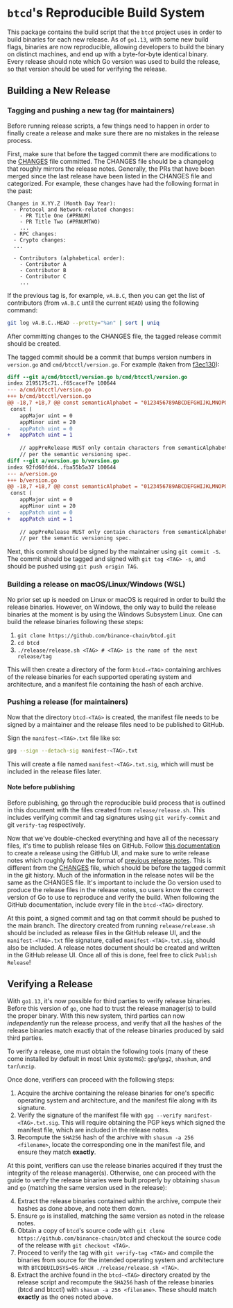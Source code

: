 # `btcd`'s Reproducible Build System

This package contains the build script that the `btcd` project uses in order to
build binaries for each new release. As of `go1.13`, with some new build flags,
binaries are now reproducible, allowing developers to build the binary on
distinct machines, and end up with a byte-for-byte identical binary.
Every release should note which Go version was used to build the release, so
that version should be used for verifying the release.

## Building a New Release

### Tagging and pushing a new tag (for maintainers)

Before running release scripts, a few things need to happen in order to finally
create a release and make sure there are no mistakes in the release process.

First, make sure that before the tagged commit there are modifications to the
[CHANGES](../CHANGES) file committed.
The CHANGES file should be a changelog that roughly mirrors the release notes.
Generally, the PRs that have been merged since the last release have been
listed in the CHANGES file and categorized.
For example, these changes have had the following format in the past:
```
Changes in X.YY.Z (Month Day Year):
  - Protocol and Network-related changes:
    - PR Title One (#PRNUM)
    - PR Title Two (#PRNUMTWO)
    ...
  - RPC changes:
  - Crypto changes:
  ...

  - Contributors (alphabetical order):
    - Contributor A
    - Contributor B
    - Contributor C
    ...
```

If the previous tag is, for example, `vA.B.C`, then you can get the list of
contributors (from `vA.B.C` until the current `HEAD`) using the following command:
```bash
git log vA.B.C..HEAD --pretty="%an" | sort | uniq
```
After committing changes to the CHANGES file, the tagged release commit
should be created.

The tagged commit should be a commit that bumps version numbers in `version.go`
and `cmd/btcctl/version.go`.
For example (taken from [f3ec130](https://github.com/binance-chain/btcd/commit/f3ec13030e4e828869954472cbc51ac36bee5c1d)):
```diff
diff --git a/cmd/btcctl/version.go b/cmd/btcctl/version.go
index 2195175c71..f65cacef7e 100644
--- a/cmd/btcctl/version.go
+++ b/cmd/btcctl/version.go
@@ -18,7 +18,7 @@ const semanticAlphabet = "0123456789ABCDEFGHIJKLMNOPQRSTUVWXYZabcdefghijklmnopqr
 const (
 	appMajor uint = 0
 	appMinor uint = 20
-	appPatch uint = 0
+	appPatch uint = 1
 
 	// appPreRelease MUST only contain characters from semanticAlphabet
 	// per the semantic versioning spec.
diff --git a/version.go b/version.go
index 92fd60fdd4..fba55b5a37 100644
--- a/version.go
+++ b/version.go
@@ -18,7 +18,7 @@ const semanticAlphabet = "0123456789ABCDEFGHIJKLMNOPQRSTUVWXYZabcdefghijklmnopqr
 const (
 	appMajor uint = 0
 	appMinor uint = 20
-	appPatch uint = 0
+	appPatch uint = 1
 
 	// appPreRelease MUST only contain characters from semanticAlphabet
 	// per the semantic versioning spec.
```

Next, this commit should be signed by the maintainer using `git commit -S`.
The commit should be tagged and signed with `git tag <TAG> -s`, and should be
pushed using `git push origin TAG`.

### Building a release on macOS/Linux/Windows (WSL)

No prior set up is needed on Linux or macOS is required in order to build the
release binaries. However, on Windows, the only way to build the release
binaries at the moment is by using the Windows Subsystem Linux. One can build
the release binaries following these steps:

1. `git clone https://github.com/binance-chain/btcd.git`
2. `cd btcd`
3. `./release/release.sh <TAG> # <TAG> is the name of the next release/tag`

This will then create a directory of the form `btcd-<TAG>` containing archives
of the release binaries for each supported operating system and architecture,
and a manifest file containing the hash of each archive.

### Pushing a release (for maintainers)

Now that the directory `btcd-<TAG>` is created, the manifest file needs to be
signed by a maintainer and the release files need to be published to GitHub.

Sign the `manifest-<TAG>.txt` file like so:
```sh
gpg --sign --detach-sig manifest-<TAG>.txt
```
This will create a file named `manifest-<TAG>.txt.sig`, which will must
be included in the release files later.

#### Note before publishing
Before publishing, go through the reproducible build process that is outlined
in this document with the files created from `release/release.sh`. This includes
verifying commit and tag signatures using `git verify-commit` and git `verify-tag`
respectively.

Now that we've double-checked everything and have all of the necessary files,
it's time to publish release files on GitHub.
Follow [this documentation](https://docs.github.com/en/github/administering-a-repository/managing-releases-in-a-repository)
to create a release using the GitHub UI, and make sure to write release notes
which roughly follow the format of [previous release notes](https://github.com/binance-chain/btcd/releases/tag/v0.20.1-beta).
This is different from the [CHANGES](../CHANGES) file, which should be before the
tagged commit in the git history.
Much of the information in the release notes will be the same as the CHANGES
file.
It's important to include the Go version used to produce the release files in
the release notes, so users know the correct version of Go to use to reproduce
and verify the build.
When following the GitHub documentation, include every file in the `btcd-<TAG>`
directory.

At this point, a signed commit and tag on that commit should be pushed to the main
branch. The directory created from running `release/release.sh` should be included
as release files in the GitHub release UI, and the `manifest-<TAG>.txt` file
signature, called `manifest-<TAG>.txt.sig`, should also be included.
A release notes document should be created and written in the GitHub release UI.
Once all of this is done, feel free to click `Publish Release`!

## Verifying a Release

With `go1.13`, it's now possible for third parties to verify release binaries.
Before this version of `go`, one had to trust the release manager(s) to build the
proper binary. With this new system, third parties can now _independently_ run
the release process, and verify that all the hashes of the release binaries
match exactly that of the release binaries produced by said third parties.

To verify a release, one must obtain the following tools (many of these come
installed by default in most Unix systems): `gpg`/`gpg2`, `shashum`, and
`tar`/`unzip`.

Once done, verifiers can proceed with the following steps:

1. Acquire the archive containing the release binaries for one's specific
   operating system and architecture, and the manifest file along with its
   signature.
2. Verify the signature of the manifest file with `gpg --verify
   manifest-<TAG>.txt.sig`. This will require obtaining the PGP keys which
   signed the manifest file, which are included in the release notes.
3. Recompute the `SHA256` hash of the archive with `shasum -a 256 <filename>`,
   locate the corresponding one in the manifest file, and ensure they match
   __exactly__.

At this point, verifiers can use the release binaries acquired if they trust
the integrity of the release manager(s). Otherwise, one can proceed with the
guide to verify the release binaries were built properly by obtaining `shasum`
and `go` (matching the same version used in the release):

4. Extract the release binaries contained within the archive, compute their
   hashes as done above, and note them down.
5. Ensure `go` is installed, matching the same version as noted in the release
   notes. 
6. Obtain a copy of `btcd`'s source code with `git clone
   https://github.com/binance-chain/btcd` and checkout the source code of the
   release with `git checkout <TAG>`.
7. Proceed to verify the tag with `git verify-tag <TAG>` and compile the
   binaries from source for the intended operating system and architecture with
   `BTCDBUILDSYS=OS-ARCH ./release/release.sh <TAG>`.
8. Extract the archive found in the `btcd-<TAG>` directory created by the
   release script and recompute the `SHA256` hash of the release binaries (btcd
   and btcctl) with `shasum -a 256 <filename>`. These should match __exactly__
   as the ones noted above.